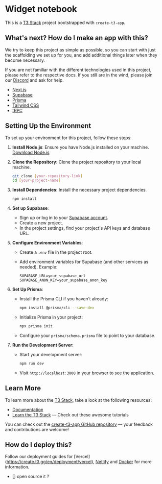 # Widget notebook

This is a [T3 Stack](https://create.t3.gg/) project bootstrapped with `create-t3-app`.

## What's next? How do I make an app with this?

We try to keep this project as simple as possible, so you can start with just the scaffolding we set up for you, and add additional things later when they become necessary.

If you are not familiar with the different technologies used in this project, please refer to the respective docs. If you still are in the wind, please join our [Discord](https://t3.gg/discord) and ask for help.

- [Next.js](https://nextjs.org)
- [Supabase](https://supabase.com)
- [Prisma](https://prisma.io)
- [Tailwind CSS](https://tailwindcss.com)
- [tRPC](https://trpc.io)

## Setting Up the Environment

To set up your environment for this project, follow these steps:

1. **Install Node.js**: Ensure you have Node.js installed on your machine. [Download Node.js](https://nodejs.org/)

2. **Clone the Repository**: Clone the project repository to your local machine.

   ```bash
   git clone [your-repository-link]
   cd [your-project-name]
   ```

3. **Install Dependencies**: Install the necessary project dependencies.

   ```bash
   npm install
   ```

4. **Set up Supabase**:

   - Sign up or log in to your [Supabase account](https://app.supabase.com/).
   - Create a new project.
   - In the project settings, find your project's API keys and database URL.

5. **Configure Environment Variables**:

   - Create a `.env` file in the project root.
   - Add environment variables for Supabase (and other services as needed). Example:

     ```env
     SUPABASE_URL=your_supabase_url
     SUPABASE_ANON_KEY=your_supabase_anon_key
     ```

6. **Set Up Prisma**:

   - Install the Prisma CLI if you haven't already:

     ```bash
     npm install @prisma/cli --save-dev
     ```

   - Initialize Prisma in your project:

     ```bash
     npx prisma init
     ```

   - Configure your `prisma/schema.prisma` file to point to your database.

7. **Run the Development Server**:

   - Start your development server:

     ```bash
     npm run dev
     ```

   - Visit `http://localhost:3000` in your browser to see the application.

## Learn More

To learn more about the [T3 Stack](https://create.t3.gg/), take a look at the following resources:

- [Documentation](https://create.t3.gg/)
- [Learn the T3 Stack](https://create.t3.gg/en/faq#what-learning-resources-are-currently-available) — Check out these awesome tutorials

You can check out the [create-t3-app GitHub repository](https://github.com/t3-oss/create-t3-app) — your feedback and contributions are welcome!

## How do I deploy this?

Follow our deployment guides for [Vercel]
(https://create.t3.gg/en/deployment/vercel), [Netlify](https://create.t3.gg/en/deployment/netlify) and [Docker](https://create.t3.gg/en/deployment/docker) for more information.

- [] open source it ?

